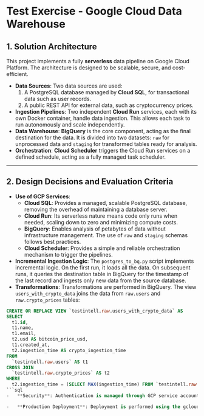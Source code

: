 # Test Exercise - Google Cloud Data Warehouse

## 1. Solution Architecture

This project implements a fully **serverless** data pipeline on Google Cloud Platform. The architecture is designed to be scalable, secure, and cost-efficient.

-   **Data Sources**: Two data sources are used:
    1.  A PostgreSQL database managed by **Cloud SQL**, for transactional data such as user records.
    2.  A public REST API for external data, such as cryptocurrency prices.
-   **Ingestion Pipelines**: Two independent **Cloud Run** services, each with its own Docker container, handle data ingestion. This allows each task to run autonomously and scale independently.
-   **Data Warehouse**: **BigQuery** is the core component, acting as the final destination for the data. It is divided into two datasets: `raw` for unprocessed data and `staging` for transformed tables ready for analysis.
-   **Orchestration**: **Cloud Scheduler** triggers the Cloud Run services on a defined schedule, acting as a fully managed task scheduler.

---

## 2. Design Decisions and Evaluation Criteria

-   **Use of GCP Services**:
    -   **Cloud SQL**: Provides a managed, scalable PostgreSQL database, removing the overhead of maintaining a database server.
    -   **Cloud Run**: Its serverless nature means code only runs when needed, scaling down to zero and minimizing compute costs.
    -   **BigQuery**: Enables analysis of petabytes of data without infrastructure management. The use of `raw` and `staging` schemas follows best practices.
    -   **Cloud Scheduler**: Provides a simple and reliable orchestration mechanism to trigger the pipelines.
-   **Incremental Ingestion Logic**: The `postgres_to_bq.py` script implements incremental logic. On the first run, it loads all the data. On subsequent runs, it queries the destination table in BigQuery for the timestamp of the last record and ingests only new data from the source database.
-   **Transformations**: Transformations are performed in BigQuery. The view `users_with_crypto_data` joins the data from `raw.users` and `raw.crypto_prices` tables:

```sql
CREATE OR REPLACE VIEW `testintell.raw.users_with_crypto_data` AS
SELECT
  t1.id,
  t1.name,
  t1.email,
  t2.usd AS bitcoin_price_usd,
  t1.created_at,
  t2.ingestion_time AS crypto_ingestion_time
FROM
  `testintell.raw.users` AS t1
CROSS JOIN
  `testintell.raw.crypto_prices` AS t2
WHERE
  t2.ingestion_time = (SELECT MAX(ingestion_time) FROM `testintell.raw.crypto_prices`);
```sql
-   **Security**: Authentication is managed through GCP service accounts with specific roles (Cloud SQL Client and BigQuery Data Editor). Communication between Cloud Run and Cloud SQL is secure and encrypted through the Cloud SQL Proxy, which is automatically handled by the Python connector.

-   **Production Deployment**: Deployment is performed using the gcloud CLI, which automates the creation of Docker images and the deployment of services to Cloud Run and Cloud Scheduler. Credential configuration is securely passed as environment variables to the Cloud Run services, ensuring no sensitive information is exposed in the code.
